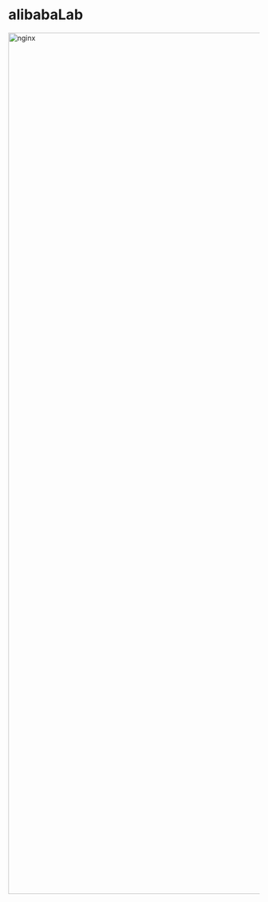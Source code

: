 # alibabaLab
<img width="1722" alt="nginx" src="https://github.com/user-attachments/assets/34718a7a-1d27-4bfb-8816-fbc7168f53c1">
